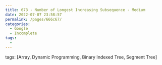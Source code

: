 ```yaml
---
title: 673 - Number of Longest Increasing Subsequence - Medium
date: 2022-07-07 23:58:57
permalink: /pages/666c67/
categories:
  - Google
  - Incomplete
tags:
  - 
---
```

tags: [Array, Dynamic Programming, Binary Indexed Tree, Segment Tree]